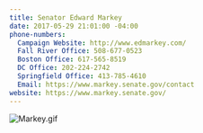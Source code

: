 ```yaml
---
title: Senator Edward Markey
date: 2017-05-29 21:01:00 -04:00
phone-numbers:
  Campaign Website: http://www.edmarkey.com/
  Fall River Office: 508-677-0523
  Boston Office: 617-565-8519
  DC Office: 202-224-2742
  Springfield Office: 413-785-4610
  Email: https://www.markey.senate.gov/contact
website: https://www.markey.senate.gov/
---
```


![Markey.gif](/uploads/Markey.gif)